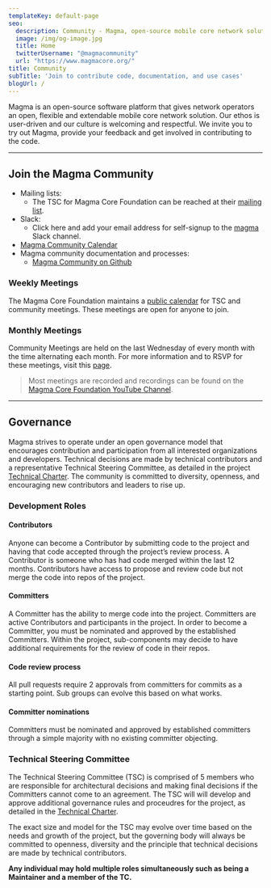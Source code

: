 ```yaml
---
templateKey: default-page
seo:
  description: Community - Magma, open-source mobile core network solution
  image: /img/og-image.jpg
  title: Home
  twitterUsername: "@magmacommunity"
  url: "https://www.magmacore.org/"
title: Community
subTitle: 'Join to contribute code, documentation, and use cases'
blogUrl: /
---
```


Magma is an open-source software platform that gives network operators an open, flexible and extendable mobile core network solution. Our ethos is user-driven and our culture is welcoming and respectful. We invite you to try out Magma, provide your feedback and get involved in contributing to the code.

---

## Join the Magma Community

- Mailing lists:
  - The TSC for Magma Core Foundation can be reached at their [mailing list](https://lists.magmacore.org/g/magma-tsc).
- Slack:
  - Click here and add your email address for self-signup to the [magma](https://join.slack.com/t/magmacore/shared_invite/zt-g76zkofr-g6~jYiS3KRzC9qhAISUC2A) Slack channel.
- [Magma Community Calendar](https://calendar.google.com/calendar/u/0/embed?src=c_gbiu1t7a67ika1th2smldeh19s@group.calendar.google.com&ctz=America/Chicago)
- Magma community documentation and processes:
  - [Magma Community on Github](https://github.com/magma/community)

### Weekly Meetings

The Magma Core Foundation maintains a [public calendar](https://calendar.google.com/calendar/embed?src=c_gbiu1t7a67ika1th2smldeh19s%40group.calendar.google.com&ctz=America%2FChicago) for TSC and community meetings. These meetings are open for anyone to join.

### Monthly Meetings

Community Meetings are held on the last Wednesday of every month with the time alternating each month. For more information and to RSVP for these meetings, visit this [page](https://magmacommunitymeeting.splashthat.com/).


> Most meetings are recorded and recordings can be found on the [Magma Core Foundation YouTube Channel](https://www.youtube.com/channel/UCXOjPjjgXplvnF6YVHSGNeA).

---

## <div id="governance"></div> Governance 

Magma strives to operate under an open governance model that encourages contribution and participation from all interested organizations and developers. Technical decisions are made by technical contributors and a representative Technical Steering Committee, as detailed in the project [Technical Charter](https://github.com/magma/tsc/blob/main/CHARTER.md). The community is committed to diversity, openness, and encouraging new contributors and leaders to rise up.

### Development Roles

#### Contributors

Anyone can become a Contributor by submitting code to the project and having that code accepted through the project’s review process. A Contributor is someone who has had code merged within the last 12 months. Contributors have access to propose and review code but not merge the code into repos of the project.

#### Committers

A Committer has the ability to merge code into the project. Committers are active Contributors and participants in the project. In order to become a Committer, you must be nominated and approved by the established Committers. Within the project, sub-components may decide to have additional requirements for the review of code in their repos.

#### Code review process
All pull requests require 2 approvals from committers for commits as a starting point. Sub groups can evolve this based on what works.

#### Committer nominations
Committers must be nominated and approved by established committers through a simple majority with no existing committer objecting.

### Technical Steering Committee

The Technical Steering Committee (TSC) is comprised of 5 members who are responsible for architectural decisions and making final decisions if the Committers cannot come to an agreement. The TSC will will develop and approve additional governance rules and proceudres for the project, as detailed in the [Technical Charter](https://github.com/magma/tsc/blob/main/CHARTER.md).

The exact size and model for the TSC may evolve over time based on the needs and growth of the project, but the governing body will always be committed to openness, diversity and the principle that technical decisions are made by technical contributors.

**Any individual may hold multiple roles simultaneously such as being a Maintainer and a member of the TC.**
